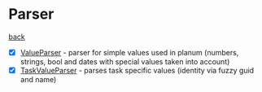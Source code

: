 # Parser
[back](../PlanumModel.md)

- [x] [ValueParser](./ValueParser.cs) - parser for simple values used in planum (numbers, strings, bool and dates with special values taken into account)
- [x] [TaskValueParser](./TaskValueParser.cs) - parses task specific values (identity via fuzzy guid and name)
